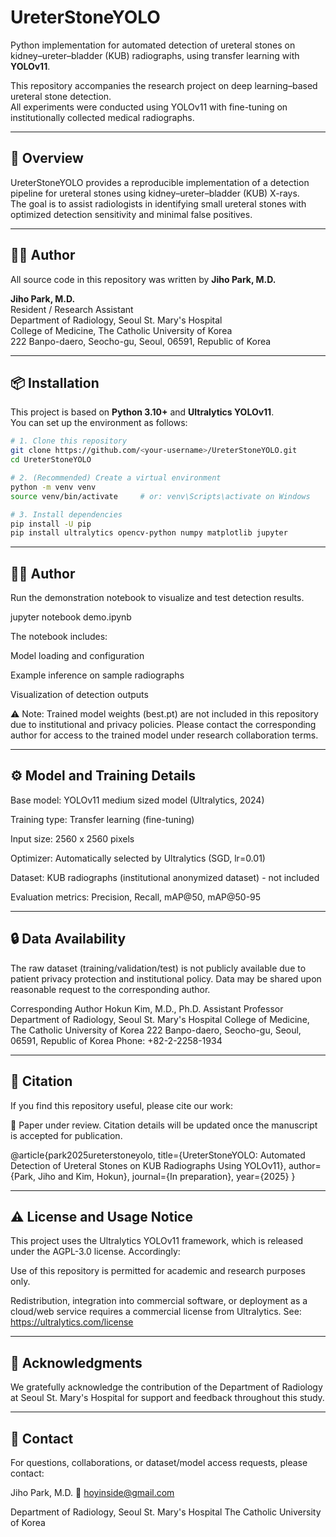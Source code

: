 # UreterStoneYOLO

Python implementation for automated detection of ureteral stones on kidney–ureter–bladder (KUB) radiographs, using transfer learning with **YOLOv11**.

This repository accompanies the research project on deep learning–based ureteral stone detection.  
All experiments were conducted using YOLOv11 with fine-tuning on institutionally collected medical radiographs.

---

## 🧠 Overview

UreterStoneYOLO provides a reproducible implementation of a detection pipeline for ureteral stones using kidney–ureter–bladder (KUB) X-rays.  
The goal is to assist radiologists in identifying small ureteral stones with optimized detection sensitivity and minimal false positives.

---

## 👩‍💻 Author

All source code in this repository was written by **Jiho Park, M.D.**

**Jiho Park, M.D.**  
Resident / Research Assistant  
Department of Radiology, Seoul St. Mary's Hospital  
College of Medicine, The Catholic University of Korea  
222 Banpo-daero, Seocho-gu, Seoul, 06591, Republic of Korea  

---

## 📦 Installation

This project is based on **Python 3.10+** and **Ultralytics YOLOv11**.  
You can set up the environment as follows:

```bash
# 1. Clone this repository
git clone https://github.com/<your-username>/UreterStoneYOLO.git
cd UreterStoneYOLO

# 2. (Recommended) Create a virtual environment
python -m venv venv
source venv/bin/activate     # or: venv\Scripts\activate on Windows

# 3. Install dependencies
pip install -U pip
pip install ultralytics opencv-python numpy matplotlib jupyter
```
---

## 👩‍💻 Author

Run the demonstration notebook to visualize and test detection results.

jupyter notebook demo.ipynb


The notebook includes:

Model loading and configuration

Example inference on sample radiographs

Visualization of detection outputs

⚠️ Note: Trained model weights (best.pt) are not included in this repository due to institutional and privacy policies.
Please contact the corresponding author for access to the trained model under research collaboration terms.

---

## ⚙️ Model and Training Details

Base model: YOLOv11 medium sized model (Ultralytics, 2024)

Training type: Transfer learning (fine-tuning)

Input size: 2560 x 2560 pixels

Optimizer: Automatically selected by Ultralytics (SGD, lr=0.01)

Dataset: KUB radiographs (institutional anonymized dataset) - not included

Evaluation metrics: Precision, Recall, mAP@50, mAP@50-95

---

## 🔒 Data Availability

The raw dataset (training/validation/test) is not publicly available due to patient privacy protection and institutional policy.
Data may be shared upon reasonable request to the corresponding author.

Corresponding Author
Hokun Kim, M.D., Ph.D.
Assistant Professor
Department of Radiology, Seoul St. Mary's Hospital
College of Medicine, The Catholic University of Korea
222 Banpo-daero, Seocho-gu, Seoul, 06591, Republic of Korea
Phone: +82-2-2258-1934

---

## 📖 Citation

If you find this repository useful, please cite our work:

📌 Paper under review.
Citation details will be updated once the manuscript is accepted for publication.

@article{park2025ureterstoneyolo,
  title={UreterStoneYOLO: Automated Detection of Ureteral Stones on KUB Radiographs Using YOLOv11},
  author={Park, Jiho and Kim, Hokun},
  journal={In preparation},
  year={2025}
}

---

## ⚠️ License and Usage Notice

This project uses the Ultralytics YOLOv11 framework, which is released under the AGPL-3.0 license.
Accordingly:

Use of this repository is permitted for academic and research purposes only.

Redistribution, integration into commercial software, or deployment as a cloud/web service requires a commercial license from Ultralytics.
See: https://ultralytics.com/license

---

## 🧾 Acknowledgments

We gratefully acknowledge the contribution of the Department of Radiology at Seoul St. Mary's Hospital for support and feedback throughout this study.

---

## 🩻 Contact

For questions, collaborations, or dataset/model access requests, please contact:

Jiho Park, M.D.
📧 hoyinside@gmail.com

Department of Radiology, Seoul St. Mary's Hospital
The Catholic University of Korea
